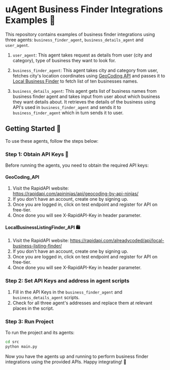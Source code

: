 # uAgent Business Finder Integrations Examples 🤑

This repository contains examples of business finder integrations using three agents: `business_finder_agent`, `business_details_agent` and `user_agent`.

1. `user_agent`: This agent takes request as details from user (city and category), type of business they want to look for. 

2. `business_finder_agent`: This agent takes city and category from user, fetches city's location coordinates using [GeoCoding API](https://rapidapi.com/apininjas/api/geocoding-by-api-ninjas/) and passes it to [Local Business Finder](https://rapidapi.com/alreadycoded/api/local-business-listing-finder/) to fetch list of ten businesses names.

3. `business_details_agent`: This agent gets list of business names from business finder agent and takes input from user about which business they want details about. It retrieves the details of the business using API's used in `business_finder_agent` and sends it to `business_finder_agent` which in turn sends it to user.

## Getting Started 🚀

To use these agents, follow the steps below:

### Step 1: Obtain API Keys 🔑

Before running the agents, you need to obtain the required API keys:

#### GeoCoding_API

1. Visit the RapidAPI website: https://rapidapi.com/apininjas/api/geocoding-by-api-ninjas/
2. If you don't have an account, create one by signing up.
3. Once you are logged in, click on test endpoint and register for API on free-tier.
4. Once done you will see X-RapidAPI-Key in header parameter.

#### LocalBusinessListingFinder_API 🛍️

1. Visit the RapidAPI website: https://rapidapi.com/alreadycoded/api/local-business-listing-finder/
2. If you don't have an account, create one by signing up.
3. Once you are logged in, click on test endpoint and register for API on free-tier.
4. Once done you will see X-RapidAPI-Key in header parameter.

### Step 2: Set API Keys and address in agent scripts

1. Fill in the API Keys in the `business_finder_agent` and `business_details_agent` scripts.
2. Check for all three agent's addresses and replace them at relevant places in the script.

### Step 3: Run Project

To run the project and its agents:

```bash
cd src
python main.py
```

Now you have the agents up and running to perform business finder integrations using the provided APIs. Happy integrating! 🎉
